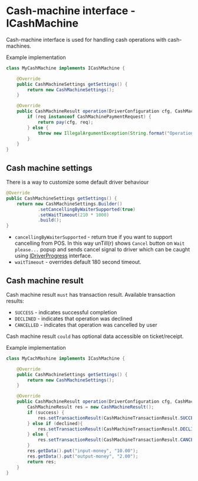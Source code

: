 # Cash-machine interface - ICashMachine

Cash-machine interface is used for handling cash operations with cash-machines. 

Example implementation
```java
class MyCashMachine implements ICashMachine {

	@Override
	public CashMachineSettings getSettings() {
		return new CashMachineSettings();
	}

	@Override
	public CashMachineResult operation(DriverConfiguration cfg, CashMachineRequest req) {
		if (req instanceof CashMachinePaymentRequest) {
			return pay(cfg, req);
		} else {
			throw new IllegalArgumentException(String.format("Operation %s not supported", req.getClass().getSimpleName()));
		}
	}
}
```

## Cash machine settings
There is a way to customize some default driver behaviour
```java
@Override
public CashMachineSettings getSettings() {
	return new CashMachineSettings.Builder()
			.setCancellingByWaiterSupported(true)
			.setWaitTimeout(210 * 1000)
			.build();
}
```
- `cancellingByWaiterSupported` - return true if you want to support cancelling from POS. In this way unTill(r) shows 
`Cancel` button on `Wait please...` popup and sends cancel signal to driver which can be caught using 
[IDriverProgress](progress.md) interface.
- `waitTimeout` - overrides default 180 second timeout.

## Cash machine result
Cash machine result `must` has transaction result. Available transaction results:
- `SUCCESS` - indicates successful completion
- `DECLINED` - indicates that operation was declined
- `CANCELLED` - indicates that operation was cancelled by user

Cash machine result `could` has optional data accessible on ticket/receipt.

Example implementation
```java
class MyCachMashine implements ICashMachine {

	@Override
	public CashMachineSettings getSettings() {
		return new CashMachineSettings();
	}

	@Override
	public CashMachineResult operation(DriverConfiguration cfg, CashMachineRequest req) {
		CashMachineResult res = new CashMachineResult();
		if (success) {
			res.setTransactionResult(CashMachineTransactionResult.SUCCESS);
		} else if (declined){
			res.setTransactionResult(CashMachineTransactionResult.DECLINED);
		} else {
			res.setTransactionResult(CashMachineTransactionResult.CANCELLED);
		}
		res.getData().put("input-money", "10.00");
		res.getData().put("output-money", "2.00");
		return res;
	}
}
```